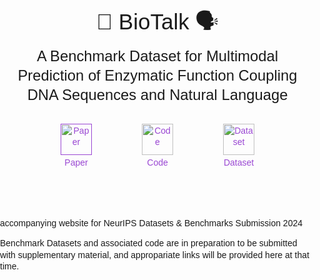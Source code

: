 <!DOCTYPE html>
<html lang="en">
  <head>
    <meta charset="UTF-8" />
    <meta name="viewport" content="width=device-width, initial-scale=1.0" />
    <style>
        body {
            font-family: Arial, sans-serif;
            line-height: 1.3;
            /* text-align: center; */
            margin: 0;
            padding: 0;
            /* background-color: #f4f4f4; */
        }
        .container {
            max-width: 1000px;
            margin: 10px auto;
            padding: 10px;
            /* border-radius: 10px; */
            /* box-shadow: 0 0 10px rgba(0, 0, 0, 0.1); */
            text-align: center;
        }
        .textcontainer {
            max-width: 1000px;
            margin: 10px auto;
            padding: 15px;
            text-align: justify;
        }
        .title {
            font-size: 2.5em;
            margin-bottom: 0.5em;
        }
        .description {
            font-size: 1.7em;
        }
        .icons img {
            width: 50px;
            margin: 0 10px;
            vertical-align: middle;
        }
        .icons {
            display: flex;
            flex-direction: row;
            justify-content: center;
            align-items: center;
            flex-wrap: wrap;
            color: #9A47D3;
        }
        .icons a {
            text-align: center;
            margin: 30px;
            text-decoration: none;
            color: inherit;
        }
        .icons a:hover img {
            filter: brightness(70%); /* Change color on hover */
        }
        .icons span {
            display: block;
            margin-top: 3px;
        }
        hr {
            margin-top: 1rem;
            margin-bottom: 1rem;
            border: 0;
            border-top: 3px solid #12010d;
        }
    </style>
    </head>
    <body>
    <div class="container">
      <div class="title">🧬 BioTalk 🗣️</div>
      <div class="description">
        A Benchmark Dataset for Multimodal Prediction of Enzymatic Function
        Coupling DNA Sequences and Natural Language
      </div>
      <div class="icons">
        <a href="" target="_inline">
          <img
            src="https://img.icons8.com/ios/50/9A47D3/pdf-2--v1.png"
            alt="Paper"
          />
          <span>Paper</span>
        </a>
        <a href="https://github.com/Hoarfrost-Lab/BioTalk" target="_inline">
          <img src="https://img.icons8.com/ios/50/9A47D3/code.png" alt="Code" />
          <span>Code</span>
        </a>
        <a href="https://drive.google.com/drive/folders/1lDpdfMCbW5MSgWoo7ZeAlAUFWkpbegYs" target="_inline">
          <img
            src="https://img.icons8.com/ios-filled/50/9A47D3/database.png"
            alt="Dataset"
          />
          <span>Dataset</span>
        </a>
      </div>
    </div>
  </body>
</html>

# 
accompanying website for NeurIPS Datasets &amp; Benchmarks Submission 2024

Benchmark Datasets and associated code are in preparation to be submitted with supplementary material, and appropariate links will be provided here at that time. 
